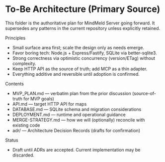 # To-Be Architecture (Primary Source)

This folder is the authoritative plan for MindMeld Server going forward. It supersedes any patterns in the current repository unless explicitly retained.

Principles
- Small surface area first; scale the design only as needs emerge.
- Favor boring tech: Node.js + Express/Fastify, SQLite via better-sqlite3.
- Strong correctness via optimistic concurrency (version/ETag) without complexity.
- Keep HTTP API as the source of truth; add MCP as a thin adapter.
- Everything additive and reversible until adoption is confirmed.

Contents
- MVP_PLAN.md — verbatim plan from the prior discussion (source-of-truth for MVP goals)
- API.md — target HTTP API for maps
- DATABASE.md — SQLite schema and migration considerations
- DEPLOYMENT.md — runtime and operational guidance
- MERGE-STRATEGY.md — how we will (optionally) reconcile with existing code
- adr/ — Architecture Decision Records (drafts for confirmation)

Status
- Draft until ADRs are accepted. Current implementation may be discarded.
